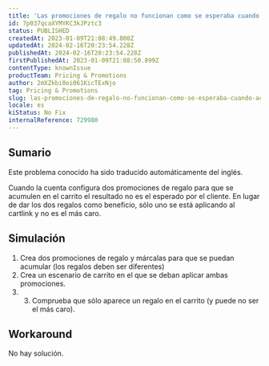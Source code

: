 ```yaml
---
title: 'Las promociones de regalo no funcionan como se esperaba cuando actúan junto a otra promoción de regalo'
id: 7p037qcaXYMYKC3kJPztc3
status: PUBLISHED
createdAt: 2023-01-09T21:08:49.800Z
updatedAt: 2024-02-16T20:23:54.228Z
publishedAt: 2024-02-16T20:23:54.228Z
firstPublishedAt: 2023-01-09T21:08:50.899Z
contentType: knownIssue
productTeam: Pricing & Promotions
author: 2mXZkbi0oi061KicTExNjo
tag: Pricing & Promotions
slug: las-promociones-de-regalo-no-funcionan-como-se-esperaba-cuando-actuan-junto-a-otra-promocion-de-regalo
locale: es
kiStatus: No Fix
internalReference: 729980
---
```


## Sumario

<div class="alert alert-info">
  <p>Este problema conocido ha sido traducido automáticamente del inglés.</p>
</div>



Cuando la cuenta configura dos promociones de regalo para que se acumulen en el carrito el resultado no es el esperado por el cliente. En lugar de dar los dos regalos como beneficio, sólo uno se está aplicando al cartlink y no es el más caro.


##

## Simulación



1. Crea dos promociones de regalo y márcalas para que se puedan acumular (los regalos deben ser diferentes)
2. Crea un escenario de carrito en el que se deban aplicar ambas promociones.
3. 3. Comprueba que sólo aparece un regalo en el carrito (y puede no ser el más caro).



## Workaround


No hay solución.




